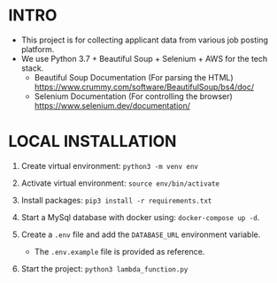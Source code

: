 # INTRO

- This project is for collecting applicant data from various job posting platform.
- We use Python 3.7 + Beautiful Soup + Selenium + AWS for the tech stack.
  - Beautiful Soup Documentation (For parsing the HTML)
    https://www.crummy.com/software/BeautifulSoup/bs4/doc/
  - Selenium Documentation (For controlling the browser)
    https://www.selenium.dev/documentation/

# LOCAL INSTALLATION

1. Create virtual environment: `python3 -m venv env`
2. Activate virtual environment: `source env/bin/activate`
3. Install packages: `pip3 install -r requirements.txt`
4. Start a MySql database with docker using: `docker-compose up -d`.
5. Create a `.env` file and add the `DATABASE_URL` environment variable.

   - The `.env.example` file is provided as reference.

6. Start the project: `python3 lambda_function.py`

